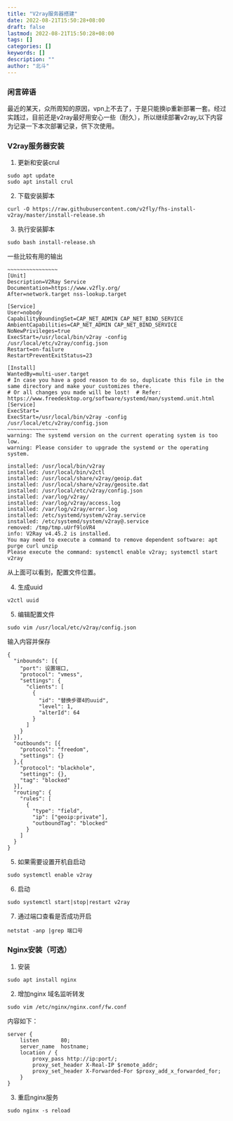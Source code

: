 ```yaml
---
title: "V2ray服务器搭建"
date: 2022-08-21T15:50:28+08:00
draft: false
lastmod: 2022-08-21T15:50:28+08:00
tags: []
categories: []
keywords: []
description: ""
author: "北斗"
---
```


### 闲言碎语
最近的某天，众所周知的原因，vpn上不去了，于是只能换ip重新部署一套。经过实践过，目前还是v2ray最好用安心一些（耐久），所以继续部署v2ray,以下内容为记录一下本次部署记录，供下次使用。

### V2ray服务器安装

1. 更新和安装crul
```shell
sudo apt update
sudo apt install crul
```
2. 下载安装脚本
```shell
curl -O https://raw.githubusercontent.com/v2fly/fhs-install-v2ray/master/install-release.sh
```
3. 执行安装脚本
```shell
sudo bash install-release.sh
```
一些比较有用的输出

```shell
~~~~~~~~~~~~~~~~
[Unit]
Description=V2Ray Service
Documentation=https://www.v2fly.org/
After=network.target nss-lookup.target

[Service]
User=nobody
CapabilityBoundingSet=CAP_NET_ADMIN CAP_NET_BIND_SERVICE
AmbientCapabilities=CAP_NET_ADMIN CAP_NET_BIND_SERVICE
NoNewPrivileges=true
ExecStart=/usr/local/bin/v2ray -config /usr/local/etc/v2ray/config.json
Restart=on-failure
RestartPreventExitStatus=23

[Install]
WantedBy=multi-user.target
# In case you have a good reason to do so, duplicate this file in the same directory and make your customizes there.
# Or all changes you made will be lost!  # Refer: https://www.freedesktop.org/software/systemd/man/systemd.unit.html
[Service]
ExecStart=
ExecStart=/usr/local/bin/v2ray -config /usr/local/etc/v2ray/config.json
~~~~~~~~~~~~~~~~
warning: The systemd version on the current operating system is too low.
warning: Please consider to upgrade the systemd or the operating system.

installed: /usr/local/bin/v2ray
installed: /usr/local/bin/v2ctl
installed: /usr/local/share/v2ray/geoip.dat
installed: /usr/local/share/v2ray/geosite.dat
installed: /usr/local/etc/v2ray/config.json
installed: /var/log/v2ray/
installed: /var/log/v2ray/access.log
installed: /var/log/v2ray/error.log
installed: /etc/systemd/system/v2ray.service
installed: /etc/systemd/system/v2ray@.service
removed: /tmp/tmp.uUrf9loVR4
info: V2Ray v4.45.2 is installed.
You may need to execute a command to remove dependent software: apt purge curl unzip
Please execute the command: systemctl enable v2ray; systemctl start v2ray
```

从上面可以看到，配置文件位置。

4. 生成uuid
```shell
v2ctl uuid
```
5. 编辑配置文件
```shell
sudo vim /usr/local/etc/v2ray/config.json
```

输入内容并保存
```shell
{
  "inbounds": [{
    "port": 设置端口,
    "protocol": "vmess",
    "settings": {
      "clients": [
        {
          "id": "替换步骤4的uuid",
          "level": 1,
          "alterId": 64
        }
      ]
    }
  }],
  "outbounds": [{
    "protocol": "freedom",
    "settings": {}
  },{
    "protocol": "blackhole",
    "settings": {},
    "tag": "blocked"
  }],
  "routing": {
    "rules": [
      {
        "type": "field",
        "ip": ["geoip:private"],
        "outboundTag": "blocked"
      }
    ]
  }
}
```
5. 如果需要设置开机自启动
```shell
sudo systemctl enable v2ray
```
6. 启动
```
sudo systemctl start|stop|restart v2ray
```
7. 通过端口查看是否成功开启
```shell
netstat -anp |grep 端口号
```
### Nginx安装（可选）

1. 安装
```shell
sudo apt install nginx
```
2. 增加nginx 域名监听转发
```
sudo vim /etc/nginx/nginx.conf/fw.conf
```
内容如下：
```shell
server {
    listen       80;
    server_name  hostname;
    location / {
        proxy_pass http://ip:port/;
        proxy_set_header X-Real-IP $remote_addr;
        proxy_set_header X-Forwarded-For $proxy_add_x_forwarded_for;
    }
}
```
3. 重启nginx服务
```shell
sudo nginx -s reload
```
